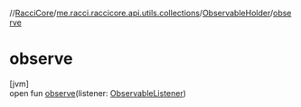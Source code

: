 //[RacciCore](../../../index.md)/[me.racci.raccicore.api.utils.collections](../index.md)/[ObservableHolder](index.md)/[observe](observe.md)

# observe

[jvm]\
open fun [observe](observe.md)(listener: [ObservableListener](../index.md#1056729540%2FClasslikes%2F-1216412040))
